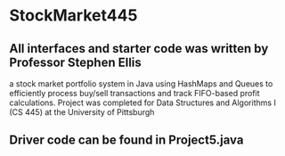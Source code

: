 # StockMarket445
## All interfaces and starter code was written by Professor Stephen Ellis
 a stock market portfolio system in Java using HashMaps and Queues to efficiently process buy/sell transactions and track FIFO-based profit calculations. Project was completed for Data Structures and Algorithms I (CS 445) at the University of Pittsburgh

 ## Driver code can be found in Project5.java

